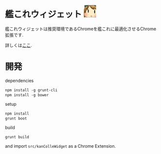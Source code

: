 # 艦これウィジェット <img width="40px" src="src/img/icon.png" />

艦これウィジェットは推奨環境であるChromeを艦これに最適化させるChrome拡張です.

詳しくは[ここ](http://otiai10.github.io/kanColleWidget/).

# 開発

dependencies

```
npm install -g grunt-cli
npm install -g bower
```

setup

```
npm install
grunt boot
```

build

```
grunt build
```

and import `src/kanColleWidget` as a Chrome Extension.
